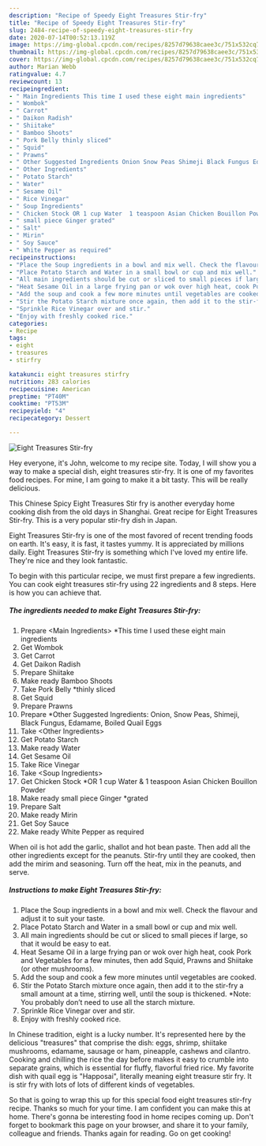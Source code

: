 ```yaml
---
description: "Recipe of Speedy Eight Treasures Stir-fry"
title: "Recipe of Speedy Eight Treasures Stir-fry"
slug: 2484-recipe-of-speedy-eight-treasures-stir-fry
date: 2020-07-14T00:52:13.119Z
image: https://img-global.cpcdn.com/recipes/8257d79638caee3c/751x532cq70/eight-treasures-stir-fry-recipe-main-photo.jpg
thumbnail: https://img-global.cpcdn.com/recipes/8257d79638caee3c/751x532cq70/eight-treasures-stir-fry-recipe-main-photo.jpg
cover: https://img-global.cpcdn.com/recipes/8257d79638caee3c/751x532cq70/eight-treasures-stir-fry-recipe-main-photo.jpg
author: Marian Webb
ratingvalue: 4.7
reviewcount: 13
recipeingredient:
- " Main Ingredients This time I used these eight main ingredients"
- " Wombok"
- " Carrot"
- " Daikon Radish"
- " Shiitake"
- " Bamboo Shoots"
- " Pork Belly thinly sliced"
- " Squid"
- " Prawns"
- " Other Suggested Ingredients Onion Snow Peas Shimeji Black Fungus Edamame Boiled Quail Eggs"
- " Other Ingredients"
- " Potato Starch"
- " Water"
- " Sesame Oil"
- " Rice Vinegar"
- " Soup Ingredients"
- " Chicken Stock OR 1 cup Water  1 teaspoon Asian Chicken Bouillon Powder"
- " small piece Ginger grated"
- " Salt"
- " Mirin"
- " Soy Sauce"
- " White Pepper as required"
recipeinstructions:
- "Place the Soup ingredients in a bowl and mix well. Check the flavour and adjust it to suit your taste."
- "Place Potato Starch and Water in a small bowl or cup and mix well."
- "All main ingredients should be cut or sliced to small pieces if large, so that it would be easy to eat."
- "Heat Sesame Oil in a large frying pan or wok over high heat, cook Pork and Vegetables for a few minutes, then add Squid, Prawns and Shiitake (or other mushrooms)."
- "Add the soup and cook a few more minutes until vegetables are cooked."
- "Stir the Potato Starch mixture once again, then add it to the stir-fry a small amount at a time, stirring well, until the soup is thickened. *Note: You probably don’t need to use all the starch mixture."
- "Sprinkle Rice Vinegar over and stir."
- "Enjoy with freshly cooked rice."
categories:
- Recipe
tags:
- eight
- treasures
- stirfry

katakunci: eight treasures stirfry 
nutrition: 283 calories
recipecuisine: American
preptime: "PT40M"
cooktime: "PT53M"
recipeyield: "4"
recipecategory: Dessert

---
```



![Eight Treasures Stir-fry](https://img-global.cpcdn.com/recipes/8257d79638caee3c/751x532cq70/eight-treasures-stir-fry-recipe-main-photo.jpg)

Hey everyone, it's John, welcome to my recipe site. Today, I will show you a way to make a special dish, eight treasures stir-fry. It is one of my favorites food recipes. For mine, I am going to make it a bit tasty. This will be really delicious.

This Chinese Spicy Eight Treasures Stir fry is another everyday home cooking dish from the old days in Shanghai. Great recipe for Eight Treasures Stir-fry. This is a very popular stir-fry dish in Japan.

Eight Treasures Stir-fry is one of the most favored of recent trending foods on earth. It's easy, it is fast, it tastes yummy. It is appreciated by millions daily. Eight Treasures Stir-fry is something which I've loved my entire life. They're nice and they look fantastic.


To begin with this particular recipe, we must first prepare a few ingredients. You can cook eight treasures stir-fry using 22 ingredients and 8 steps. Here is how you can achieve that.

<!--inarticleads1-->

##### The ingredients needed to make Eight Treasures Stir-fry:

1. Prepare  &lt;Main Ingredients&gt; *This time I used these eight main ingredients
1. Get  Wombok
1. Get  Carrot
1. Get  Daikon Radish
1. Prepare  Shiitake
1. Make ready  Bamboo Shoots
1. Take  Pork Belly *thinly sliced
1. Get  Squid
1. Prepare  Prawns
1. Prepare  *Other Suggested Ingredients: Onion, Snow Peas, Shimeji, Black Fungus, Edamame, Boiled Quail Eggs
1. Take  &lt;Other Ingredients&gt;
1. Get  Potato Starch
1. Make ready  Water
1. Get  Sesame Oil
1. Take  Rice Vinegar
1. Take  &lt;Soup Ingredients&gt;
1. Get  Chicken Stock *OR 1 cup Water &amp; 1 teaspoon Asian Chicken Bouillon Powder
1. Make ready  small piece Ginger *grated
1. Prepare  Salt
1. Make ready  Mirin
1. Get  Soy Sauce
1. Make ready  White Pepper as required


When oil is hot add the garlic, shallot and hot bean paste. Then add all the other ingredients except for the peanuts. Stir-fry until they are cooked, then add the mirim and seasoning. Turn off the heat, mix in the peanuts, and serve. 

<!--inarticleads2-->

##### Instructions to make Eight Treasures Stir-fry:

1. Place the Soup ingredients in a bowl and mix well. Check the flavour and adjust it to suit your taste.
1. Place Potato Starch and Water in a small bowl or cup and mix well.
1. All main ingredients should be cut or sliced to small pieces if large, so that it would be easy to eat.
1. Heat Sesame Oil in a large frying pan or wok over high heat, cook Pork and Vegetables for a few minutes, then add Squid, Prawns and Shiitake (or other mushrooms).
1. Add the soup and cook a few more minutes until vegetables are cooked.
1. Stir the Potato Starch mixture once again, then add it to the stir-fry a small amount at a time, stirring well, until the soup is thickened. *Note: You probably don’t need to use all the starch mixture.
1. Sprinkle Rice Vinegar over and stir.
1. Enjoy with freshly cooked rice.


In Chinese tradition, eight is a lucky number. It&#39;s represented here by the delicious &#34;treasures&#34; that comprise the dish: eggs, shrimp, shiitake mushrooms, edamame, sausage or ham, pineapple, cashews and cilantro. Cooking and chilling the rice the day before makes it easy to crumble into separate grains, which is essential for fluffy, flavorful fried rice. My favorite dish with quail egg is &#34;Happosai&#34;, literally meaning eight treasure stir fry. It is stir fry with lots of lots of different kinds of vegetables. 

So that is going to wrap this up for this special food eight treasures stir-fry recipe. Thanks so much for your time. I am confident you can make this at home. There's gonna be interesting food in home recipes coming up. Don't forget to bookmark this page on your browser, and share it to your family, colleague and friends. Thanks again for reading. Go on get cooking!
